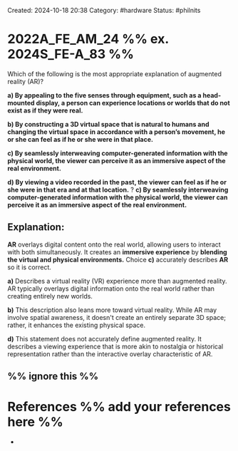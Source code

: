 Created: 2024-10-18 20:38
Category: #hardware 
Status: #philnits


# 2022A_FE_AM_24 %% ex. 2024S_FE-A_83 %%

Which of the following is the most appropriate explanation of augmented reality (AR)? 

**a) By appealing to the five senses through equipment, such as a head-mounted display, a person can experience locations or worlds that do not exist as if they were real.** 

**b) By constructing a 3D virtual space that is natural to humans and changing the virtual space in accordance with a person’s movement, he or she can feel as if he or she were in that place.** 

**c) By seamlessly interweaving computer-generated information with the physical world, the viewer can perceive it as an immersive aspect of the real environment.** 

**d) By viewing a video recorded in the past, the viewer can feel as if he or she were in that era and at that location.**
? 
**c) By seamlessly interweaving computer-generated information with the physical world, the viewer can perceive it as an immersive aspect of the real environment.**

## **Explanation:**

**AR** overlays digital content onto the real world, allowing users to interact with both simultaneously. It creates an **immersive experience** by **blending the virtual and physical environments.** Choice **c)** accurately describes **AR** so it is correct.

**a)** Describes a virtual reality (VR) experience more than augmented reality. AR typically overlays digital information onto the real world rather than creating entirely new worlds.

**b)** This description also leans more toward virtual reality. While AR may involve spatial awareness, it doesn't create an entirely separate 3D space; rather, it enhances the existing physical space.

**d)** This statement does not accurately define augmented reality. It describes a viewing experience that is more akin to nostalgia or historical representation rather than the interactive overlay characteristic of AR.








%% ignore this %%
---









# References %% add your references here %%
- 